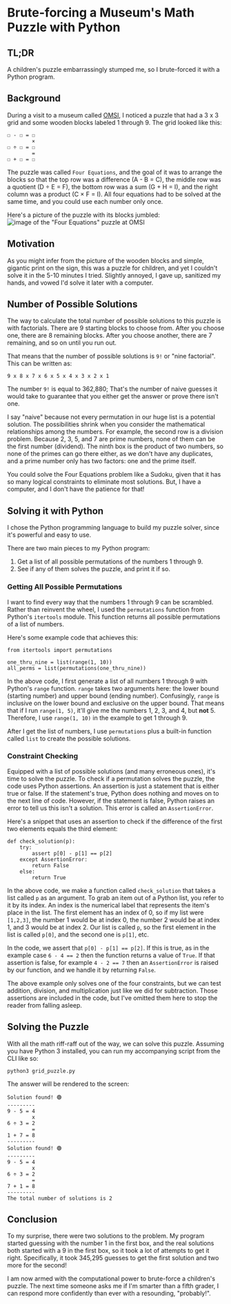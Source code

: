 # Brute-forcing a Museum's Math Puzzle with Python

## TL;DR
A children's puzzle embarrassingly stumped me, so I brute-forced it with a Python program.

## Background
During a visit to a museum called [OMSI](https://omsi.edu/), I noticed a puzzle that had a 3 x 3 grid and some wooden blocks labeled 1 through 9.
The grid looked like this:
```
☐ - ☐ = ☐
        ×
☐ ÷ ☐ = ☐
        =
☐ + ☐ = ☐
```

The puzzle was called `Four Equations`, and the goal of it was to arrange the blocks so that the top row was a difference (A - B = C), the middle row was a quotient (D ÷ E = F), the bottom row was a sum (G + H = I), and the right column was a product (C × F = I).
All four equations had to be solved at the same time, and you could use each number only once.

Here's a picture of the puzzle with its blocks jumbled:
![image of the "Four Equations" puzzle at OMSI](https://github.com/bxbrenden/puzzle-grid/blob/main/four-equations.png)

## Motivation
As you might infer from the picture of the wooden blocks and simple, gigantic print on the sign, this was a puzzle for children, and yet I couldn't solve it in the 5-10 minutes I tried.
Slightly annoyed, I gave up, sanitized my hands, and vowed I'd solve it later with a computer.

## Number of Possible Solutions
The way to calculate the total number of possible solutions to this puzzle is with factorials.
There are 9 starting blocks to choose from.
After you choose one, there are 8 remaining blocks.
After you choose another, there are 7 remaining, and so on until you run out.

That means that the number of possible solutions is `9!` or "nine factorial".
This can be written as:
```
9 x 8 x 7 x 6 x 5 x 4 x 3 x 2 x 1
```

The number `9!` is equal to 362,880;
That's the number of naive guesses it would take to guarantee that you either get the answer or prove there isn't one.

I say "naive" because not every permutation in our huge list is a potential solution.
The possibilities shrink when you consider the mathematical relationships among the numbers.
For example, the second row is a division problem.
Because 2, 3, 5, and 7 are prime numbers, none of them can be the first number (dividend).
The ninth box is the product of two numbers, so none of the primes can go there either, as we don't have any duplicates, and a prime number only has two factors: one and the prime itself.

You could solve the Four Equations problem like a Sudoku, given that it has so many logical constraints to eliminate most solutions.
But, I have a computer, and I don't have the patience for that!

## Solving it with Python
I chose the Python programming language to build my puzzle solver, since it's powerful and easy to use.

There are two main pieces to my Python program:
1. Get a list of all possible permutations of the numbers 1 through 9.
2. See if any of them solves the puzzle, and print it if so.

### Getting All Possible Permutations
I want to find every way that the numbers 1 through 9 can be scrambled.
Rather than reinvent the wheel, I used the `permutations` function from Python's `itertools` module.
This function returns all possible permutations of a list of numbers.

Here's some example code that achieves this:
```
from itertools import permutations

one_thru_nine = list(range(1, 10))
all_perms = list(permutations(one_thru_nine))
```

In the above code, I first generate a list of all numbers 1 through 9 with Python's `range` function.
`range` takes two arguments here: the lower bound (starting number) and upper bound (ending number).
Confusingly, `range` is inclusive on the lower bound and exclusive on the upper bound.
That means that if I run `range(1, 5)`, it'll give me the numbers 1, 2, 3, and 4, but **not** 5.
Therefore, I use `range(1, 10)` in the example to get 1 through 9.

After I get the list of numbers, I use `permutations` plus a built-in function called `list` to create the possible solutions.

### Constraint Checking
Equipped with a list of possible solutions (and many erroneous ones), it's time to solve the puzzle.
To check if a permutation solves the puzzle, the code uses Python assertions.
An assertion is just a statement that is either true or false.
If the statement's true, Python does nothing and moves on to the next line of code.
However, if the statement is false, Python raises an error to tell us this isn't a solution.
This error is called an `AssertionError`.

Here's a snippet that uses an assertion to check if the difference of the first two elements equals the third element:
```
def check_solution(p):
    try:
        assert p[0] - p[1] == p[2]
    except AssertionError:
        return False
    else:
        return True
```

In the above code, we make a function called `check_solution` that takes a list called `p` as an argument.
To grab an item out of a Python list, you refer to it by its index.
An index is the numerical label that represents the item's place in the list.
The first element has an index of 0, so if my list were `[1,2,3]`, the number 1 would be at index 0, the number 2 would be at index 1, and 3 would be at index 2.
Our list is called `p`, so the first element in the list is called `p[0]`, and the second one is `p[1]`, etc.

In the code, we assert that `p[0] - p[1] == p[2]`.
If this is true, as in the example case `6 - 4 == 2` then the function returns a value of `True`.
If that assertion is false, for example `4 - 2 == 7` then an `AssertionError` is raised by our function, and we handle it by returning `False`.

The above example only solves one of the four constraints, but we can test addition, division, and multiplication just like we did for subtraction.
Those assertions are included in the code, but I've omitted them here to stop the reader from falling asleep.

## Solving the Puzzle
With all the math riff-raff out of the way, we can solve this puzzle.
Assuming you have Python 3 installed, you can run my accompanying script from the CLI like so:
```
python3 grid_puzzle.py
```

The answer will be rendered to the screen:
```
Solution found! 🟢
---------
9 - 5 = 4
        x
6 ÷ 3 = 2
        =
1 + 7 = 8
---------
Solution found! 🟢
---------
9 - 5 = 4
        x
6 ÷ 3 = 2
        =
7 + 1 = 8
---------
The total number of solutions is 2
```

## Conclusion
To my surprise, there were two solutions to the problem.
My program started guessing with the number 1 in the first box, and the real solutions both started with a 9 in the first box, so it took a lot of attempts to get it right.
Specifically, it took 345,295 guesses to get the first solution and two more for the second!

I am now armed with the computational power to brute-force a children's puzzle.
The next time someone asks me if I'm smarter than a fifth grader, I can respond more confidently than ever with a resounding, "probably!".
